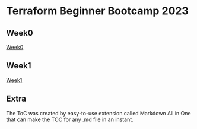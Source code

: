 # Terraform Beginner Bootcamp 2023

## Week0
[Week0](journals/week0.md)

## Week1
[Week1](journals/week1.md)

## Extra

The ToC was created by easy-to-use extension called Markdown All in One that can make the TOC for any .md file in an instant.
